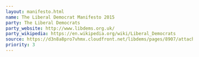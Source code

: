 ```yaml
---
layout: manifesto.html
name: The Liberal Democrat Manifesto 2015
party: The Liberal Democrats
party_website: http://www.libdems.org.uk/
party_wikipedia: https://en.wikipedia.org/wiki/Liberal_Democrats
source: https://d3n8a8pro7vhmx.cloudfront.net/libdems/pages/8907/attachments/original/1429028133/Liberal_Democrat_General_Election_Manifesto_2015.pdf?1429028133
priority: 3
---
```

